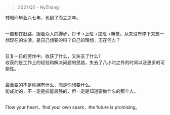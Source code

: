 > 2021 Q2 - HyZhang

转眼间毕业六七年，也到了而立之年。</br></br>

一直都在赶路，跟着众人的脚步，打卡->上班->加班->睡觉。从来没有停下来想一想现在的生活，是自己想要的吗？自己的理想，志在何方？</br></br>

日复一日的劳作中，收获了什么，又失去了什么?</br>
收获的是工作上的经验和解决问题的思路，失去了八小时之外的时间以及更多的可能性。</br></br>

最重要的不是你拥有什么，而是你想要什么。</br>
能成功的，不一定是技能最强的，但一定是知道要做什么的那个人。</br></br>

Flow your heart，find your own spark，the future is promising。